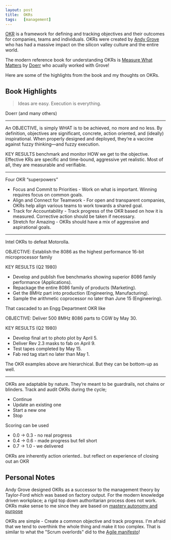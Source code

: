 ```yaml
---
layout: post
title:  OKRs
tags:   [management]
---
```


[OKR](https://en.wikipedia.org/wiki/OKR) is a framework for defining and tracking objectives and their outcomes for companies, teams and individuals. OKRs were created by [Andy Grove](https://en.wikipedia.org/wiki/Andrew_Grove) who has had a massive impact on the silicon valley culture and the entire world.

The modern reference book for understanding OKRs is [Measure What Matters](https://www.whatmatters.com) by [Doerr](https://en.wikipedia.org/wiki/John_Doerr) who acually worked with Grove!

Here are some of the highlights from the book and my thoughts on OKRs.

## Book Highlights

> Ideas are easy. Execution is everything.

Doerr (and many others)

----

An OBJECTIVE, is simply WHAT is to be achieved, no more and no less.
By definition, objectives are significant, concrete, action oriented, and (ideally) inspirational. When properly designed and deployed, they’re a vaccine against fuzzy thinking—and fuzzy execution.

KEY RESULTS benchmark and monitor HOW we get to the objective.
Effective KRs are specific and time-bound, aggressive yet realistic. Most of all, they are measurable and verifiable.

----

Four OKR “superpowers”

* Focus and Commit to Priorities - Work on what is important. Winning requires focus on common goals.
* Align and Connect for Teamwork - For open and transparent companies, OKRs help align various teams to work towards a shared goal.
* Track for Accountability - Track progress of the OKR based on how it is measured. Corrective action should be taken if necessary.
* Stretch for Amazing - OKRs should have a mix of aggressive and aspirational goals.

----

Intel OKRs to defeat Motorolla.

OBJECTIVE: Establish the 8086 as the highest performance 16-bit microprocessor family

KEY RESULTS (Q2 1980)
* Develop and publish five benchmarks showing superior 8086 family performance (Applications).
* Repackage the entire 8086 family of products (Marketing).
* Get the 8MHz part into production (Engineering, Manufacturing).
* Sample the arithmetic coprocessor no later than June 15 (Engineering).

That cascaded to an Engg Department OKR like 

OBJECTIVE: Deliver 500 8MHz 8086 parts to CGW by May 30.

KEY RESULTS (Q2 1980)
* Develop final art to photo plot by April 5.
* Deliver Rev 2.3 masks to fab on April 9.
* Test tapes completed by May 15.
* Fab red tag start no later than May 1.

The OKR examples above are hierarchical. But they can be bottom-up as well.

----

OKRs are adaptable by nature. They’re meant to be guardrails, not chains or blinders. Track and audit OKRs during the cycle;

* Continue 
* Update an existing one
* Start a new one
* Stop

Scoring can be used
* 0.0 -> 0.3 - no real progress
* 0.4 -> 0.6 - made progress but fell short
* 0.7 -> 1.0  - we delivered

OKRs are inherently action oriented.. but reflect on experience of closing out an OKR

## Personal Notes

Andy Grove designed OKRs as a successor to the management theory by Taylor-Ford which was based on factory output. For the modern knowledge driven workplace; a rigid top down authoritarian process does not work. OKRs make sense to me since they are based on [mastery autonomy and purpose](http://rrevo.github.io/2015/06/23/motivation/)

OKRs are simple - Create a common objective and track progress. I'm afraid that we tend to overthink the whole thing and make it too complex. That is similar to what the "Scrum overlords" did to the [Agile manifesto](https://agilemanifesto.org/principles.html)!
